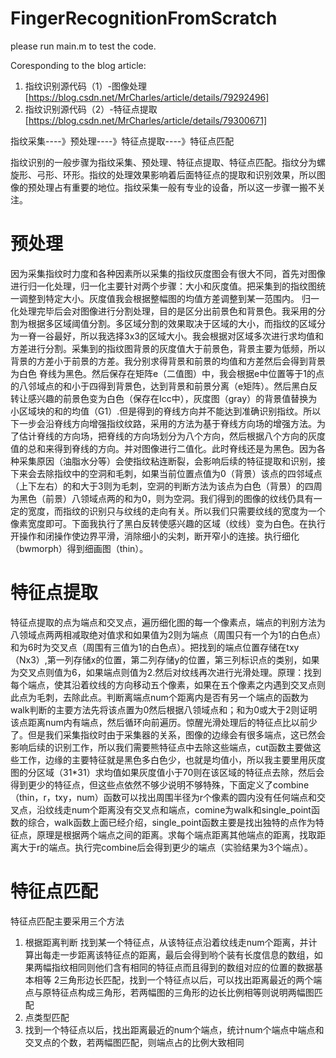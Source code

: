 # FingerRecognitionFromScratch

please run main.m to test the code.

Coresponding to the blog article:
1. 指纹识别源代码（1）-图像处理 [https://blog.csdn.net/MrCharles/article/details/79292496]
2. 指纹识别源代码（2）-特征点提取 [https://blog.csdn.net/MrCharles/article/details/79300671]

指纹采集----》预处理----》特征点提取----》特征点匹配


指纹识别的一般步骤为指纹采集、预处理、特征点提取、特征点匹配。指纹分为螺旋形、弓形、环形。指纹的处理效果影响着后面特征点的提取和识别效果，所以图像的预处理占有重要的地位。指纹采集一般有专业的设备，所以这一步骤一搬不关注。
# 预处理
因为采集指纹时力度和各种因素所以采集的指纹灰度图会有很大不同，首先对图像进行归一化处理，归一化主要针对两个步骤：大小和灰度值。把采集到的指纹图统一调整到特定大小。灰度值我会根据整幅图的均值方差调整到某一范围内。
归一化处理完毕后会对图像进行分割处理，目的是区分出前景色和背景色。我采用的分割为根据多区域阈值分割。多区域分割的效果取决于区域的大小，而指纹的区域分为一脊一谷最好，所以我选择3x3的区域大小。我会根据对区域多次进行求均值和方差进行分割。采集到的指纹图背景的灰度值大于前景色，背景主要为低频，所以背景的方差小于前景的方差。我分别求得背景和前景的均值和方差然后会得到背景为白色 脊线为黑色。然后保存在矩阵e（二值图）中，我会根据e中位置等于1的点的八邻域点的和小于四得到背景色，达到背景和前景分离（e矩阵）。然后黑白反转让感兴趣的前景色变为白色（保存在Icc中），灰度图（gray）的背景值替换为小区域块的和的均值（G1）.但是得到的脊线方向并不能达到准确识别指纹。所以下一步会沿脊线方向增强指纹纹路，采用的方法为基于脊线方向场的增强方法。为了估计脊线的方向场，把脊线的方向场划分为八个方向，然后根据八个方向的灰度值的总和来得到脊线的方向。并对图像进行二值化。此时脊线还是为黑色。因为各种采集原因（油脂水分等）会使指纹粘连断裂，会影响后续的特征提取和识别，接下来会去除指纹中的空洞和毛刺，如果当前位置点值为0（背景）该点的四邻域点（上下左右）的和大于3则为毛刺，空洞的判断方法为该点为白色（背景）的四周为黑色（前景）八领域点两的和为0，则为空洞。我们得到的图像的纹线仍具有一定的宽度，而指纹的识别只与纹线的走向有关。所以我们只需要纹线的宽度为一个像素宽度即可。下面我执行了黑白反转使感兴趣的区域（纹线）变为白色。在执行开操作和闭操作使边界平滑，消除细小的尖刺，断开窄小的连接。执行细化（bwmorph）得到细画图（thin）。
# 特征点提取
特征点提取的点为端点和交叉点，遍历细化图的每一个像素点，端点的判别方法为八领域点两两相减取绝对值求和如果值为2则为端点（周围只有一个为1的白色点）和为6时为交叉点（周围有三值为1的白色点）。把找到的端点位置存储在txy（Nx3）,第一列存储x的位置，第二列存储y的位置，第三列标识点的类别，如果为交叉点则值为6，如果端点则值为2.然后对纹线再次进行光滑处理。原理：找到每个端点，使其沿着纹线的方向移动五个像素，如果在五个像素之内遇到交叉点则此点为毛刺，去除此点。判断离端点num个距离内是否有另一个端点的函数为walk判断的主要方法先将该点置为0然后根据八领域点和；和为0或大于2则证明该点距离num内有端点，然后循环向前遍历。惊醒光滑处理后的特征点比以前少了。但是我们采集指纹时由于采集器的关系，图像的边缘会有很多端点，这已然会影响后续的识别工作，所以我们需要熊特征点中去除这些端点，cut函数主要做这些工作，边缘的主要特征就是黑色多白色少，也就是均值小，所以我主要里用灰度图的分区域（31*31）求均值如果灰度值小于70则在该区域的特征点去除，然后会得到更少的特征点，但这些点依然不够少说明不够特殊，下面定义了combine（thin，r，txy，num）函数可以找出周围半径为r个像素的圆内没有任何端点和交叉点，沿纹线走num个距离没有交叉点和端点，comine为walk和single_point函数的综合，walk函数上面已经介绍，single_point函数主要是找出独特的点作为特征点，原理是根据两个端点之间的距离。求每个端点距离其他端点的距离，找取距离大于r的端点。执行完combine后会得到更少的端点（实验结果为3个端点）。
# 特征点匹配
特征点匹配主要采用三个方法
1.	根据距离判断
找到某一个特征点，从该特征点沿着纹线走num个距离，并计算出每走一步距离该特征点的距离，最后会得到哟个装有长度信息的数组，如果两幅指纹相同则他们含有相同的特征点而且得到的数组对应的位置的数据基本相等
2三角形边长匹配，找到一个特征点以后，可以找出距离最近的两个端点与原特征点构成三角形，若两幅图的三角形的边长比例相等则说明两幅图匹配
3.	点类型匹配
4.	找到一个特征点以后，找出距离最近的num个端点，统计num个端点中端点和交叉点的个数，若两幅图匹配，则端点占的比例大致相同
